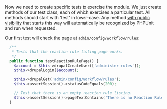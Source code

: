 Now we need to create specific tests to exercise the module. We just create methods of our test class, each of which exercises a particular test. All methods should start with 'test' in lower-case. Any method [with public visibility](http://php.net/manual/en/language.oop5.visibility.php) that starts this way will automatically be recognized by PHPUnit and run when requested.

Our first test will check the page at `admin/config/workflow/rules`:

```php
  /**
   * Tests that the reaction rule listing page works.
   */
  public function testReactionRulePage() {
    $account = $this->drupalCreateUser(['administer rules']);
    $this->drupalLogin($account);

    $this->drupalGet('admin/config/workflow/rules');
    $this->assertSession()->statusCodeEquals(200);

    // Test that there is an empty reaction rule listing.
    $this->assertSession()->pageTextContains('There is no Reaction Rule yet.');
  }

```